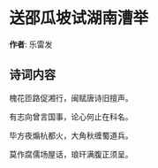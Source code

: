 # 送邵瓜坡试湖南漕举

**作者**: 乐雷发

## 诗词内容

槐花匝路促湘行，闽赋唐诗旧擅声。

有志向曾言国事，论心何止在科名。

毕方夜煽杭都火，大角秋缠蜀道兵。

莫作腐儒场屋话，琅玕满腹正须呈。

